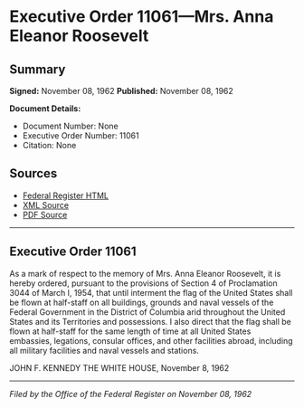 # Executive Order 11061—Mrs. Anna Eleanor Roosevelt

## Summary

**Signed:** November 08, 1962
**Published:** November 08, 1962

**Document Details:**
- Document Number: None
- Executive Order Number: 11061
- Citation: None

## Sources
- [Federal Register HTML](https://www.presidency.ucsb.edu/documents/executive-order-11061-mrs-anna-eleanor-roosevelt)
- [XML Source](None)
- [PDF Source](None)

---

## Executive Order 11061

As a mark of respect to the memory of Mrs. Anna Eleanor Roosevelt, it is hereby ordered, pursuant to the provisions of Section 4 of Proclamation 3044 of March l, 1954, that until interment the flag of the United States shall be flown at half-staff on all buildings, grounds and naval vessels of the Federal Government in the District of Columbia arid throughout the United States and its Territories and possessions. I also direct that the flag shall be flown at half-staff for the same length of time at all United States embassies, legations, consular offices, and other facilities abroad, including all military facilities and naval vessels and stations.

JOHN F. KENNEDY
THE WHITE HOUSE,
November 8, 1962

---

*Filed by the Office of the Federal Register on November 08, 1962*
